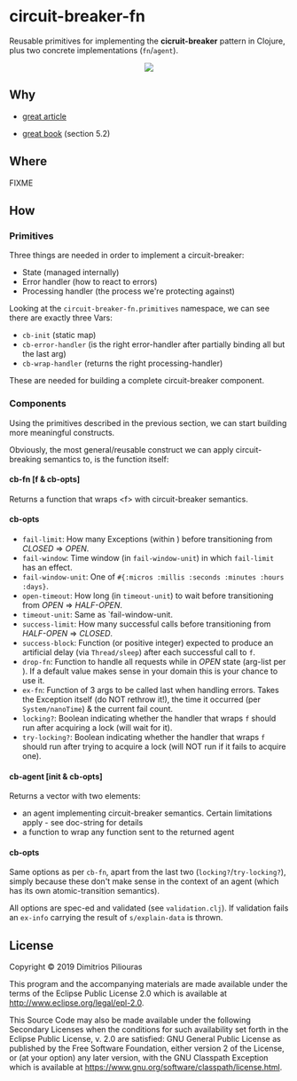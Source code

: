 # circuit-breaker-fn

Reusable primitives for implementing the **cicruit-breaker** pattern in Clojure, plus two concrete implementations (`fn`/`agent`).

<p align="center">
  <img src="https://cloudandmobileblogcom.files.wordpress.com/2017/04/states.png?w=700"/>
</p>

## Why 

- [great article](https://docs.microsoft.com/en-us/azure/architecture/patterns/circuit-breaker)

- [great book](https://pragprog.com/book/mnee/release-it) (section 5.2)

## Where 

FIXME

## How
### Primitives
Three things are needed in order to implement a circuit-breaker:

- State (managed internally)
- Error handler (how to react to errors)
- Processing handler (the process we're protecting against) 

Looking at the `circuit-breaker-fn.primitives` namespace, we can see there are exactly three Vars:

- `cb-init` (static map)
- `cb-error-handler` (is the right error-handler after partially binding all but the last arg)
- `cb-wrap-handler`  (returns the right processing-handler)

These are needed for building a complete circuit-breaker component. 

### Components
Using the primitives described in the previous section, we can start building more meaningful constructs.
 
 Obviously, the most general/reusable construct we can apply circuit-breaking semantics to, is the function itself:
 
#### cb-fn [f & cb-opts]
Returns a function that wraps \<f\> with circuit-breaker semantics.

#### cb-opts
- `fail-limit`: How many Exceptions (within <time-window>) before transitioning from _CLOSED_ => _OPEN_. 
- `fail-window`: Time window (in `fail-window-unit`) in which `fail-limit` has an effect.
- `fail-window-unit`: One of `#{:micros :millis :seconds :minutes :hours :days}`.
- `open-timeout`: How long (in `timeout-unit`) to wait before transitioning from _OPEN_ => _HALF-OPEN_.
- `timeout-unit`: Same as `fail-window-unit.
- `success-limit`: How many successful calls before transitioning from _HALF-OPEN_ => _CLOSED_.
- `success-block`: Function (or positive integer) expected to produce an artificial delay (via `Thread/sleep`) after each successful call to `f`.
- `drop-fn`: Function to handle all requests while in _OPEN_ state (arg-list per <f>). If a default value makes sense in your domain this is your chance to use it.
- `ex-fn`: Function of 3 args to be called last when handling errors. Takes the Exception itself (do NOT rethrow it!), the time it occurred (per `System/nanoTime`) & the current fail count.
- `locking?`: Boolean indicating whether the handler that wraps `f` should run after acquiring a lock (will wait for it). 
- `try-locking?`: Boolean indicating whether the handler that wraps `f` should run after trying to acquire a lock (will NOT run if it fails to acquire one).

#### cb-agent [init & cb-opts]
Returns a vector with two elements:
 - an agent implementing circuit-breaker semantics. Certain limitations apply - see doc-string for details
 - a function to wrap any function sent to the returned agent
 
#### cb-opts 
Same options as per `cb-fn`, apart from the last two (`locking?`/`try-locking?`), simply because these don't make sense in the context of an agent (which has its own atomic-transition semantics).

All options are spec-ed and validated (see `validation.clj`). If validation fails an `ex-info` carrying the result of `s/explain-data` is thrown. 
 
## License

Copyright © 2019 Dimitrios Piliouras

This program and the accompanying materials are made available under the
terms of the Eclipse Public License 2.0 which is available at
http://www.eclipse.org/legal/epl-2.0.

This Source Code may also be made available under the following Secondary
Licenses when the conditions for such availability set forth in the Eclipse
Public License, v. 2.0 are satisfied: GNU General Public License as published by
the Free Software Foundation, either version 2 of the License, or (at your
option) any later version, with the GNU Classpath Exception which is available
at https://www.gnu.org/software/classpath/license.html.

